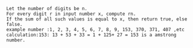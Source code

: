     Let the number of digits be n. 
    For every digit r in input number x, compute rn. 
    If the sum of all such values is equal to x, then return true, else false. 
    example number :1, 2, 3, 4, 5, 6, 7, 8, 9, 153, 370, 371, 407 ,etc
    calculation:153: 13 + 53 + 33 = 1 + 125+ 27 = 153 is a amstrong number.
